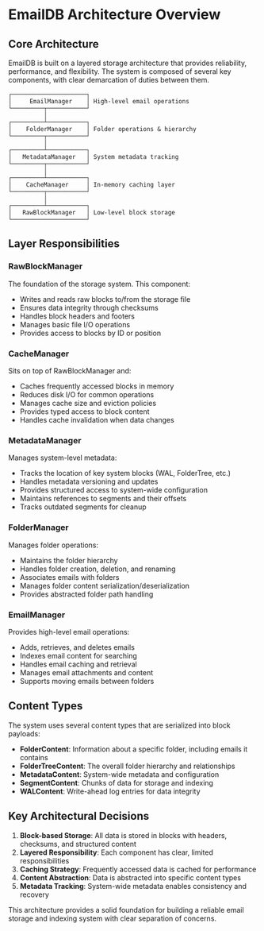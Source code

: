# EmailDB Architecture Overview

## Core Architecture

EmailDB is built on a layered storage architecture that provides reliability, performance, and flexibility. The system is composed of several key components, with clear demarcation of duties between them.

```
┌─────────────────────┐
│     EmailManager    │ High-level email operations
└─────────┬───────────┘
          │
┌─────────┴───────────┐
│    FolderManager    │ Folder operations & hierarchy
└─────────┬───────────┘
          │
┌─────────┴───────────┐
│   MetadataManager   │ System metadata tracking
└─────────┬───────────┘
          │
┌─────────┴───────────┐
│    CacheManager     │ In-memory caching layer
└─────────┬───────────┘
          │
┌─────────┴───────────┐
│   RawBlockManager   │ Low-level block storage
└─────────────────────┘
```

## Layer Responsibilities

### RawBlockManager

The foundation of the storage system. This component:
- Writes and reads raw blocks to/from the storage file
- Ensures data integrity through checksums
- Handles block headers and footers
- Manages basic file I/O operations
- Provides access to blocks by ID or position

### CacheManager

Sits on top of RawBlockManager and:
- Caches frequently accessed blocks in memory
- Reduces disk I/O for common operations
- Manages cache size and eviction policies
- Provides typed access to block content
- Handles cache invalidation when data changes

### MetadataManager

Manages system-level metadata:
- Tracks the location of key system blocks (WAL, FolderTree, etc.)
- Handles metadata versioning and updates
- Provides structured access to system-wide configuration
- Maintains references to segments and their offsets
- Tracks outdated segments for cleanup

### FolderManager

Manages folder operations:
- Maintains the folder hierarchy
- Handles folder creation, deletion, and renaming
- Associates emails with folders
- Manages folder content serialization/deserialization
- Provides abstracted folder path handling

### EmailManager

Provides high-level email operations:
- Adds, retrieves, and deletes emails
- Indexes email content for searching
- Handles email caching and retrieval
- Manages email attachments and content
- Supports moving emails between folders

## Content Types

The system uses several content types that are serialized into block payloads:

- **FolderContent**: Information about a specific folder, including emails it contains
- **FolderTreeContent**: The overall folder hierarchy and relationships
- **MetadataContent**: System-wide metadata and configuration
- **SegmentContent**: Chunks of data for storage and indexing
- **WALContent**: Write-ahead log entries for data integrity

## Key Architectural Decisions

1. **Block-based Storage**: All data is stored in blocks with headers, checksums, and structured content
2. **Layered Responsibility**: Each component has clear, limited responsibilities
3. **Caching Strategy**: Frequently accessed data is cached for performance
4. **Content Abstraction**: Data is abstracted into specific content types
5. **Metadata Tracking**: System-wide metadata enables consistency and recovery

This architecture provides a solid foundation for building a reliable email storage and indexing system with clear separation of concerns.
